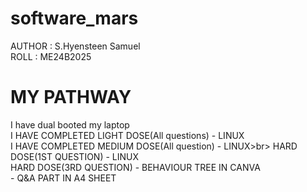 # software_mars
AUTHOR : S.Hyensteen Samuel <br>
ROLL   : ME24B2025
# MY PATHWAY
I have dual booted my laptop <br>
I HAVE COMPLETED LIGHT DOSE(All questions) - LINUX<br>
I HAVE COMPLETED MEDIUM DOSE(All question) - LINUX>br>
HARD DOSE(1ST QUESTION)   - LINUX<br>
HARD DOSE(3RD QUESTION)   - BEHAVIOUR TREE IN CANVA<br>
                          - Q&A PART IN A4 SHEET

